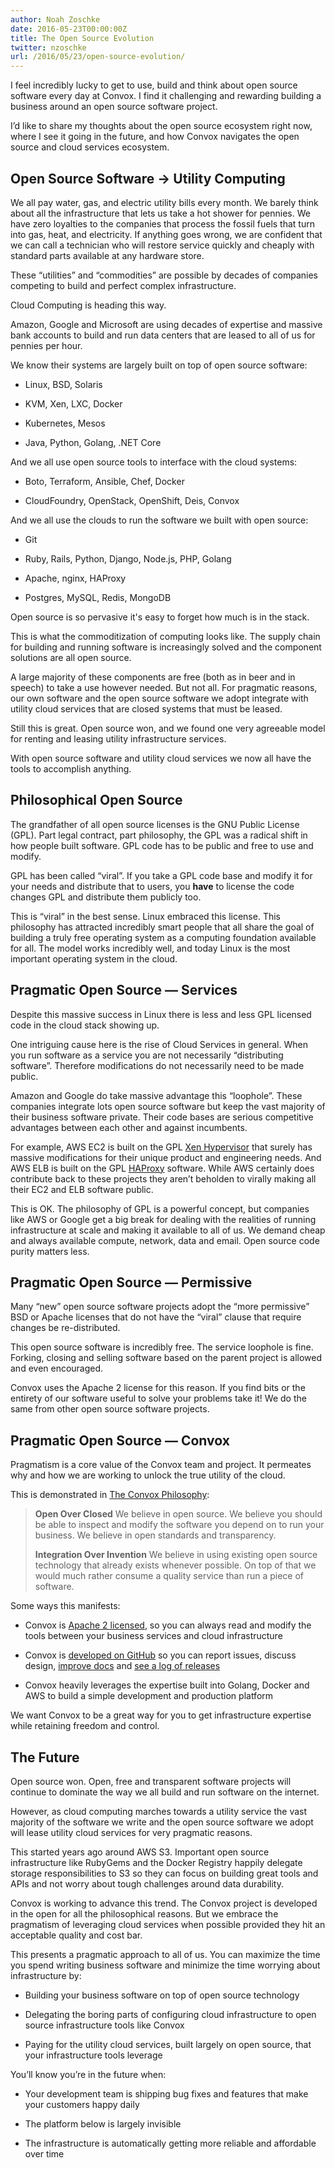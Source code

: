 ```yaml
---
author: Noah Zoschke
date: 2016-05-23T00:00:00Z
title: The Open Source Evolution
twitter: nzoschke
url: /2016/05/23/open-source-evolution/
---
```


I feel incredibly lucky to get to use, build and think about open source software every day at Convox. I find it challenging and rewarding building a business around an open source software project.

I’d like to share my thoughts about the open source ecosystem right now, where I see it going in the future, and how Convox navigates the open source and cloud services ecosystem.

<!--more-->

## Open Source Software → Utility Computing

We all pay water, gas, and electric utility bills every month. We barely think about all the infrastructure that lets us take a hot shower for pennies. We have zero loyalties to the companies that process the fossil fuels that turn into gas, heat, and electricity. If anything goes wrong, we are confident that we can call a technician who will restore service quickly and cheaply with standard parts available at any hardware store.

These “utilities” and “commodities” are possible by decades of companies competing to build and perfect complex infrastructure.

Cloud Computing is heading this way.

Amazon, Google and Microsoft are using decades of expertise and massive bank accounts to build and run data centers that are leased to all of us for pennies per hour.

We know their systems are largely built on top of open source software:

* Linux, BSD, Solaris

* KVM, Xen, LXC, Docker

* Kubernetes, Mesos

* Java, Python, Golang, .NET Core

And we all use open source tools to interface with the cloud systems:

* Boto, Terraform, Ansible, Chef, Docker

* CloudFoundry, OpenStack, OpenShift, Deis, Convox

And we all use the clouds to run the software we built with open source:

* Git

* Ruby, Rails, Python, Django, Node.js, PHP, Golang

* Apache, nginx, HAProxy

* Postgres, MySQL, Redis, MongoDB

Open source is so pervasive it's easy to forget how much is in the stack.

This is what the commoditization of computing looks like. The supply chain for building and running software is increasingly solved and the component solutions are all open source. 

A large majority of these components are free (both as in beer and in speech) to take a use however needed. But not all. For pragmatic reasons, our own software and the open source software we adopt integrate with utility cloud services that are closed systems that must be leased.

Still this is great. Open source won, and we found one very agreeable model for renting and leasing utility infrastructure services. 

With open source software and utility cloud services we now all have the tools to accomplish anything.

## Philosophical Open Source

The grandfather of all open source licenses is the GNU Public License (GPL). Part legal contract, part philosophy, the GPL was a radical shift in how people built software. GPL code has to be public and free to use and modify.

GPL has been called “viral”. If you take a GPL code base and modify it for your needs and distribute that to users, you **have** to license the code changes GPL and distribute them publicly too.

This is “viral” in the best sense. Linux embraced this license. This philosophy has attracted incredibly smart people that all share the goal of building a truly free operating system as a computing foundation available for all. The model works incredibly well, and today Linux is the most important operating system in the cloud.

## Pragmatic Open Source — Services

Despite this massive success in Linux there is less and less GPL licensed code in the cloud stack showing up.

One intriguing cause here is the rise of Cloud Services in general. When you run software as a service you are not necessarily “distributing software”. Therefore modifications do not necessarily need to be made public.

Amazon and Google do take massive advantage this “loophole”. These companies integrate lots open source software but keep the vast majority of their business software private. Their code bases are serious competitive advantages between each other and against incumbents.

For example, AWS EC2 is built on the GPL [Xen Hypervisor](https://en.wikipedia.org/wiki/Xen) that surely has massive modifications for their unique product and engineering needs. And AWS ELB is built on the GPL [HAProxy](http://www.haproxy.org/) software. While AWS certainly does contribute back to these projects they aren’t beholden to virally making all their EC2 and ELB software public.

This is OK. The philosophy of GPL is a powerful concept, but companies like AWS or Google get a big break for dealing with the realities of running infrastructure at scale and making it available to all of us. We demand cheap and always available compute, network, data and email. Open source code purity matters less.

## Pragmatic Open Source — Permissive

Many “new” open source software projects adopt the “more permissive” BSD or Apache licenses that do not have the “viral” clause that require changes be re-distributed.

This open source software is incredibly free. The service loophole is fine. Forking, closing and selling software based on the parent project is allowed and even encouraged.

Convox uses the Apache 2 license for this reason. If you find bits or the entirety of our software useful to solve your problems take it! We do the same from other open source software projects.

## Pragmatic Open Source — Convox

Pragmatism is a core value of the Convox team and project. It permeates why and how we are working to unlock the true utility of the cloud. 

This is demonstrated in [The Convox Philosophy](https://convox.com/docs/):

> **Open Over Closed**
> We believe in open source. We believe you should be able to inspect and modify the software you depend on to run your business. We believe in open standards and transparency.
> 
> **Integration Over Invention**
> We believe in using existing open source technology that already exists whenever possible. On top of that we would much rather consume a quality service than run a piece of software.

Some ways this manifests:

* Convox is [Apache 2 licensed](https://github.com/convox/rack/blob/master/LICENSE), so you can always read and modify the tools between your business services and cloud infrastructure

* Convox is [developed on GitHub](https://github.com/convox/rack) so you can report issues, discuss design, [improve docs](https://github.com/convox/site) and [see a log of releases](https://github.com/convox/rack/releases)

* Convox heavily leverages the expertise built into Golang, Docker and AWS to build a simple development and production platform

We want Convox to be a great way for you to get infrastructure expertise while retaining freedom and control.

## The Future

Open source won. Open, free and transparent software projects will continue to dominate the way we all build and run software on the internet.

However, as cloud computing marches towards a utility service the vast majority of the software we write and the open source software we adopt will lease utility cloud services for very pragmatic reasons.

This started years ago around AWS S3. Important open source infrastructure like RubyGems and the Docker Registry happily delegate storage responsibilities to S3 so they can focus on building great tools and APIs and not worry about tough challenges around data durability.

Convox is working to advance this trend. The Convox project is developed in the open for all the philosophical reasons. But we embrace the pragmatism of leveraging cloud services when possible provided they hit an acceptable quality and cost bar.

This presents a pragmatic approach to all of us. You can maximize the time you spend writing business software and minimize the time worrying about infrastructure by:

* Building your business software on top of open source technology

* Delegating the boring parts of configuring cloud infrastructure to open source infrastructure tools like Convox

* Paying for the utility cloud services, built largely on open source, that your infrastructure tools leverage

You’ll know you’re in the future when:

* Your development team is shipping bug fixes and features that make your customers happy daily

* The platform below is largely invisible

* The infrastructure is automatically getting more reliable and affordable over time
